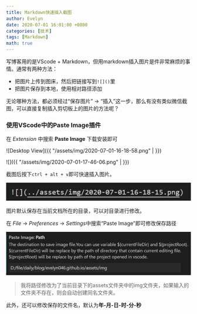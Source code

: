 ```yaml
---
title: Markdown快速插入截图
author: Evelyn
date: 2020-07-01 16:01:00 +0800
categories: [技术]
tags: [Markdown]
math: true
---
```


写博客用的是VScode + Markdown，但用markdown插入图片是件非常麻烦的事情。通常有两种方法：
- 把图片上传到图床，然后把链接写到`![]()`里
- 把图片保存到本地，使用相对路径添加

无论哪种方法，都必须经过“保存图片” -> “插入”这一步，那么有没有类似微信截图，可以直接复制插入剪切板上的图片的方法呢？
### 使用VScode中的**Paste Image**插件

在 *Extension* 中搜索 **Paste Image** 下载安装即可

 ![Desktop View]({{ "/assets/img/2020-07-01-16-18-58.png" |  }})
 <!-- ![Desktop View]({{ "../assets/img/2020-07-01-16-18-58.png" |  }})
![]({{ "/assets/img/..\assets\img\2020-07-01-17-20-29.png" |  }})
![]({{ "assets\img\2020-07-01-17-24-26.png" |  }})
![]({{ "assets\img\2020-07-01-17-30-41.png" |  }})
![](..\assets\img\2020-07-01-17-35-50.png)
![](assets/img/2020-07-01-17-40-13.png) -->
<!-- ![]({{ "assets/img/2020-07-01-17-41-00.png" |  }}) -->
![]({{ "/assets/img/2020-07-01-17-46-06.png" |  }})

截图后按下`ctrl + alt + v`即可快速插入图片。

![](../assets/img/2020-07-01-16-18-37.png)

图片默认保存在当前文档所在的目录，可以对目录进行修改。

在 *File* -> *Preferences* -> *Settings*中搜索“Paste Image”即可修改保存路径

![](../assets/img/2020-07-01-16-18-15.png)

> 我将路径修改为了当前目录下的assets文件夹中的img文件夹，如果输入的文件夹不存在，则会自动创建同名文件夹。

此外，还可以修改保存的文件名，默认为**年-月-日-时-分-秒**
